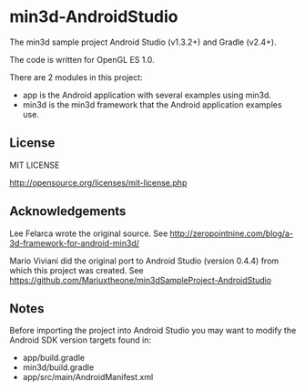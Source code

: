 min3d-AndroidStudio
===================

The min3d sample project Android Studio (v1.3.2+) and Gradle (v2.4+).

The code is written for OpenGL ES 1.0.

There are 2 modules in this project:

* app is the Android application with several examples using min3d.
* min3d is the min3d framework that the Android application examples use.

License
-------

MIT LICENSE

http://opensource.org/licenses/mit-license.php


Acknowledgements
----------------

Lee Felarca wrote the original source.
See http://zeropointnine.com/blog/a-3d-framework-for-android-min3d/

Mario Viviani did the original port to Android Studio (version 0.4.4)
from which this project was created.
See https://github.com/Mariuxtheone/min3dSampleProject-AndroidStudio

Notes
------

Before importing the project into Android Studio you may want to modify
the Android SDK version targets found in:

* app/build.gradle
* min3d/build.gradle
* app/src/main/AndroidManifest.xml
